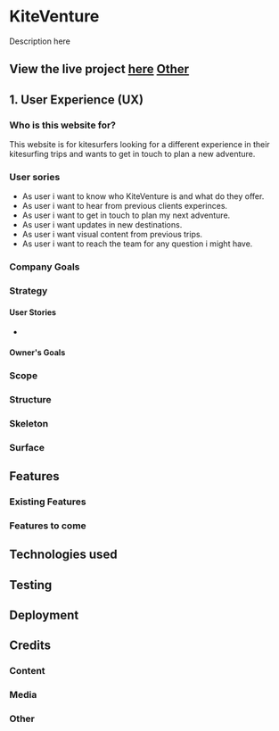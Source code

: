 # **KiteVenture**
Description here

View the live project [here](https://carlossiendones.github.io/KiteVenture-MS1-Project/index.html)
[Other](###**Other**)
---
## **1. User Experience (UX)**

### **Who is this website for?**
This website is for kitesurfers looking for a different experience in their kitesurfing trips and wants to get in touch to plan a new adventure. 

### **User sories**
* As user i want to know who KiteVenture is and what do they offer.
* As user i want to hear from previous clients experinces.
* As user i want to get in touch to plan my next adventure.
* As user i want updates in new destinations.
* As user i want visual content from previous trips.
* As user i want to reach the team for any question i might have.

### **Company Goals**


### 

### **Strategy**
#### **User Stories**
* 
#### **Owner's Goals**

### **Scope**
### **Structure**
### **Skeleton**
### **Surface**

## **Features**
### **Existing Features**
### **Features to come**

## **Technologies used**
## **Testing**
## **Deployment**

## **Credits**
### **Content**
### **Media**
### **Other**